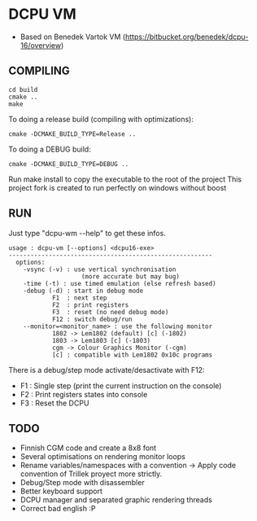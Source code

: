 DCPU VM
=======

  - Based on Benedek Vartok VM (https://bitbucket.org/benedek/dcpu-16/overview)
  

COMPILING
---------
    cd build
    cmake ..
    make
    
To doing a release build (compiling with optimizations):

    cmake -DCMAKE_BUILD_TYPE=Release ..
    
To doing a DEBUG build:

    cmake -DCMAKE_BUILD_TYPE=DEBUG ..

Run make install to copy the executable to the root of the project
This project fork is created to run perfectly on windows without boost

RUN
---

Just type "dcpu-wm --help" to get these infos.

    usage : dcpu-vm [--options] <dcpu16-exe>
    --------------------------------------------------------
      options:
        -vsync (-v) : use vertical synchronisation
                        (more accurate but may bug)
        -time (-t) : use timed emulation (else refresh based)
        -debug (-d) : start in debug mode
                F1  : next step
                F2  : print registers
                F3  : reset (no need debug mode)
                F12 : switch debug/run
        --monitor=<monitor_name> : use the following monitor
                1802 -> Lem1802 (default) [c] (-1802)
                1803 -> Lem1803 [c] (-1803)
                cgm -> Colour Graphics Monitor (-cgm)
                [c] : compatible with Lem1802 0x10c programs

There is a debug/step mode activate/desactivate with F12:
 
 - F1 : Single step (print the current instruction on the console)
 - F2 : Print registers states into console
 - F3 : Reset the DCPU


TODO
----

 - Finnish CGM code and create a 8x8 font
 - Several optimisations on rendering monitor loops
 - Rename variables/namespaces with a convention -> Apply code convention of Trillek proyect more strictly.
 - Debug/Step mode with disassembler
 - Better keyboard support
 - DCPU manager and separated graphic rendering threads
 - Correct bad english :P











